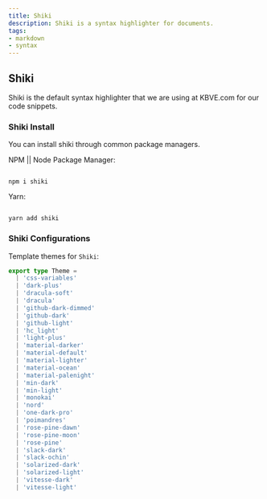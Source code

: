 ```yaml
---
title: Shiki
description: Shiki is a syntax highlighter for documents.
tags:
- markdown
- syntax
---
```


## Shiki

Shiki is the default syntax highlighter that we are using at KBVE.com for our code snippets.

### Shiki Install

You can install shiki through common package managers.

NPM || Node Package Manager:

```shell

npm i shiki
```

Yarn:

```shell

yarn add shiki

```

### Shiki Configurations

Template themes for `Shiki`:

```ts
export type Theme =
  | 'css-variables'
  | 'dark-plus'
  | 'dracula-soft'
  | 'dracula'
  | 'github-dark-dimmed'
  | 'github-dark'
  | 'github-light'
  | 'hc_light'
  | 'light-plus'
  | 'material-darker'
  | 'material-default'
  | 'material-lighter'
  | 'material-ocean'
  | 'material-palenight'
  | 'min-dark'
  | 'min-light'
  | 'monokai'
  | 'nord'
  | 'one-dark-pro'
  | 'poimandres'
  | 'rose-pine-dawn'
  | 'rose-pine-moon'
  | 'rose-pine'
  | 'slack-dark'
  | 'slack-ochin'
  | 'solarized-dark'
  | 'solarized-light'
  | 'vitesse-dark'
  | 'vitesse-light'
```
